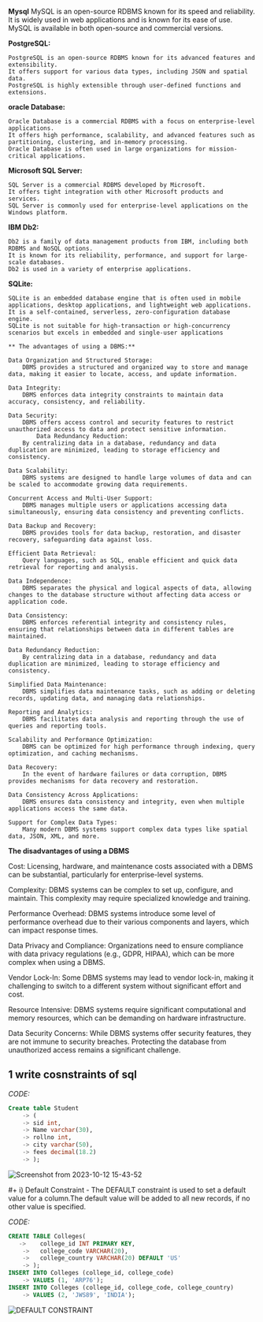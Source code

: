 **Mysql**
    MySQL is an open-source RDBMS known for its speed and reliability.
    It is widely used in web applications and is known for its ease of use.
    MySQL is available in both open-source and commercial versions.

**PostgreSQL:**

    PostgreSQL is an open-source RDBMS known for its advanced features and extensibility.
    It offers support for various data types, including JSON and spatial data.
    PostgreSQL is highly extensible through user-defined functions and extensions.

**oracle Database:**

    Oracle Database is a commercial RDBMS with a focus on enterprise-level applications.
    It offers high performance, scalability, and advanced features such as partitioning, clustering, and in-memory processing.
    Oracle Database is often used in large organizations for mission-critical applications.

**Microsoft SQL Server:**

    SQL Server is a commercial RDBMS developed by Microsoft.
    It offers tight integration with other Microsoft products and services.
    SQL Server is commonly used for enterprise-level applications on the Windows platform.

**IBM Db2:**

    Db2 is a family of data management products from IBM, including both RDBMS and NoSQL options.
    It is known for its reliability, performance, and support for large-scale databases.
    Db2 is used in a variety of enterprise applications.

**SQLite:**

    SQLite is an embedded database engine that is often used in mobile applications, desktop applications, and lightweight web applications.
    It is a self-contained, serverless, zero-configuration database engine.
    SQLite is not suitable for high-transaction or high-concurrency scenarios but excels in embedded and single-user applications

    ** The advantages of using a DBMS:**

    Data Organization and Structured Storage:
        DBMS provides a structured and organized way to store and manage data, making it easier to locate, access, and update information.

    Data Integrity:
        DBMS enforces data integrity constraints to maintain data accuracy, consistency, and reliability.

    Data Security:
        DBMS offers access control and security features to restrict unauthorized access to data and protect sensitive information.
            Data Redundancy Reduction:
        By centralizing data in a database, redundancy and data duplication are minimized, leading to storage efficiency and consistency.

    Data Scalability:
        DBMS systems are designed to handle large volumes of data and can be scaled to accommodate growing data requirements.

    Concurrent Access and Multi-User Support:
        DBMS manages multiple users or applications accessing data simultaneously, ensuring data consistency and preventing conflicts.

    Data Backup and Recovery:
        DBMS provides tools for data backup, restoration, and disaster recovery, safeguarding data against loss.

    Efficient Data Retrieval:
        Query languages, such as SQL, enable efficient and quick data retrieval for reporting and analysis.

    Data Independence:
        DBMS separates the physical and logical aspects of data, allowing changes to the database structure without affecting data access or application code.

    Data Consistency:
        DBMS enforces referential integrity and consistency rules, ensuring that relationships between data in different tables are maintained.

    Data Redundancy Reduction:
        By centralizing data in a database, redundancy and data duplication are minimized, leading to storage efficiency and consistency.

    Simplified Data Maintenance:
        DBMS simplifies data maintenance tasks, such as adding or deleting records, updating data, and managing data relationships.

    Reporting and Analytics:
        DBMS facilitates data analysis and reporting through the use of queries and reporting tools.

    Scalability and Performance Optimization:
        DBMS can be optimized for high performance through indexing, query optimization, and caching mechanisms.

    Data Recovery:
        In the event of hardware failures or data corruption, DBMS provides mechanisms for data recovery and restoration.

    Data Consistency Across Applications:
        DBMS ensures data consistency and integrity, even when multiple applications access the same data.

    Support for Complex Data Types:
        Many modern DBMS systems support complex data types like spatial data, JSON, XML, and more.
        
**The disadvantages of using a DBMS**

Cost:
 Licensing, hardware, and maintenance costs associated with a DBMS can be substantial, particularly for enterprise-level systems.

Complexity:
 DBMS systems can be complex to set up, configure, and maintain. This complexity may require specialized knowledge and training.

Performance Overhead:
 DBMS systems introduce some level of performance overhead due to their various components and layers, which can impact response times.

Data Privacy and Compliance:
         Organizations need to ensure compliance with data privacy regulations (e.g., GDPR, HIPAA), which can be more complex when using a DBMS.

Vendor Lock-In:
 Some DBMS systems may lead to vendor lock-in, making it challenging to switch to a different system without significant effort and cost.

Resource Intensive:
   DBMS systems require significant computational and memory resources, which can be demanding on hardware infrastructure.
 
Data Security Concerns:
 While DBMS systems offer security features, they are not immune to security breaches. Protecting the database from 
 unauthorized access remains a significant challenge.

 
## 1 write cosnstraints of sql
_CODE:_
```sql
Create table Student
    -> (
    -> sid int,
    -> Name varchar(30),
    -> rollno int,
    -> city varchar(50),
    -> fees decimal(18.2)
    -> );


```
![Screenshot from 2023-10-12 15-43-52](https://github.com/kaushkis/rdbms_2023batch/assets/147362653/0a6fd2e1-895b-461a-b0dd-72f41938a6d7)

#+ i) Default Constraint - The DEFAULT constraint is used to set a default value for a column.The default value will be added to all new records, if no other value is specified.

_CODE:_
```sql
CREATE TABLE Colleges(
   ->    college_id INT PRIMARY KEY,
    ->   college_code VARCHAR(20),
    ->   college_country VARCHAR(20) DEFAULT 'US'
    -> );
INSERT INTO Colleges (college_id, college_code)
    -> VALUES (1, 'ARP76');
INSERT INTO Colleges (college_id, college_code, college_country)
    -> VALUES (2, 'JWS89', 'INDIA');
```

![DEFAULT CONSTRAINT](https://github.com/kaushkis/rdbms_2023batch/assets/147362653/2eed8229-2f12-4767-8e75-a9c943ddd8a9)

